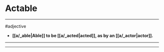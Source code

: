 # Actable
---
#adjective
- **[[a/_able|Able]] to be [[a/_acted|acted]], as by an [[a/_actor|actor]].**
---
---
